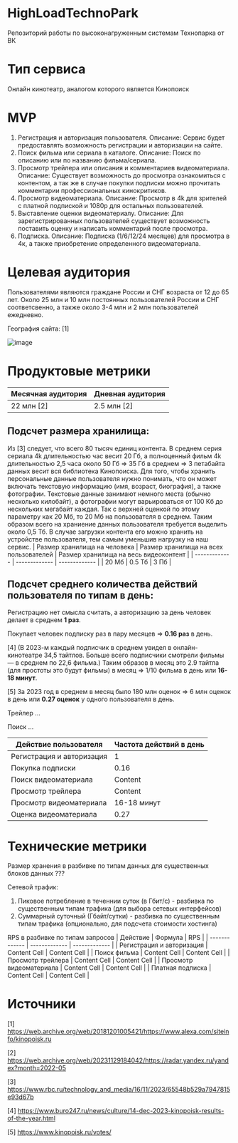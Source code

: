 # HighLoadTechnoPark
Репозиторий работы по высоконагруженным системам Технопарка от ВК

# Тип сервиса
Онлайн кинотеатр, аналогом которого является Кинопоиск 
# MVP
1) Регистрация и авторизация пользователя.
Описание: Сервис будет предоставлять возможность регистрации и авторизации на сайте.
2) Поиск фильма или сериала в каталоге.
Описание: Поиск по описанию или по названию фильма/сериала.
3) Просмотр трейлера или описания и комментариев видеоматериала.
Описание: Существует возможность до просмотра ознакомиться с контентом, а так же в случае покупки подписки можно прочитать комментарии профессиональных кинокритиков.
4) Просмотр видеоматериала.
Описание: Просмотр в 4k для зрителей с платной подпиской и 1080p для остальных пользователей.
5) Выставление оценки видеоматериалу.
Описание: Для зарегистрированных пользователей существует возможность поставить оценку и написать комментарий после просмотра.
6) Подписка.
Описание: Подписка (1/6/12/24 месяцев) для просмотра в 4к, а также приобретение определенного видеоматериала.
# Целевая аудитория
Пользователями являются граждане России и СНГ возраста от 12 до 65 лет. Около 25 млн и 10 млн постоянных пользователей России и СНГ соответсвенно, а также около 3-4 млн и 2 млн пользователей ежедневно.


География сайта: [1] 


![image](https://github.com/user-attachments/assets/ebf25d48-de9a-46a1-917a-e1b4e0fcae6f)

# Продуктовые метрики

| Месячная аудитория  | Дневная аудитория |
| ------------- | ------------- | 
| 22 млн [2] | 2.5 млн [2] |


## Подсчет размера хранилища:
Из [3] следует, что всего 80 тысяч единиц контента. В среднем серия сериала 4k длительностью час весит 20 Гб, а полноценный фильм 4k длительностью 2,5 часа около 50 Гб => 35 Гб в среднем => 3 петабайта данных весит вся библиотека Кинопоиска. Для того, чтобы хранить персональные данные пользователя нужно понимать, что он может включать текстовую информацию (имя, возраст, биография), а также фотографии. Текстовые данные занимают немного места (обычно несколько килобайт), а фотографии могут варьироваться от 100 Кб до нескольких мегабайт каждая. Так с верхней оценкой по этому параметру как 20 Мб, то 20 Мб на пользователя в среднем. Таким образом всего на храниение данных пользователя требуется выделить около 0,5 Тб. В случае загрузки контента его можно хранить на устройстве пользователя, тем самым уменьшив нагрузку на наш сервис. 
| Размер хранилища на человека | Размер хранилища на всех пользователей | Размер хранилища на весь видеоконтент | 
| ------------- | ------------- | ------------- |
| 20 Мб | 0.5 Тб | 3 Пб |


## Подсчет среднего количества действий пользователя по типам в день:
Регистрацию нет смысла считать, а авторизацию за день человек делает в среднем **1 раз**.

Покупает человек подписку раз в пару месяцев => **0.16 раз** в день. 

[4] (В 2023-м каждый подписчик в среднем увидел в онлайн-кинотеатре 34,5 тайтлов. Больше всего подписчики смотрели фильмы — в среднем по 22,6 фильма.) Таким образов в месяц это 2.9 тайтла (для простоты это будут фильмы) в месяц => 1/10 фильма в день или **16-18 минут**.

[5] За 2023 год в среднем в месяц было 180 млн оценок => 6 млн оценок в день или **0.27 оценок** у одного пользователя в день.

Трейлер ...

Поиск ...

| Действие пользователя | Частота действий в день |
| ------------- | ------------- | 
| Регистрация и авторизация | 1 |
| Покупка подписки | 0.16 |
| Поиск видеоматериала | Content |
| Просмотр трейлера | Content |
| Просмотр видеоматериала | 16-18 минут |
| Оценка видеоматериала | 0.27 |


# Технические метрики
Размер хранения в разбивке по типам данных для существенных блоков данных ???

Сетевой трафик:
1) Пиковое потребление в теченнии суток (в Гбит/с) - разбивка по существенным типам трафика (для выбора сетевых интерфейсов)
2) Суммарный суточный (Гбайт/сутки) - разбивка по существенным типам трафика (опционально, для подсчета стоимости хостинга)

RPS в разбивке по типам запросов
| Действие  | Формула | RPS |
| ------------- | ------------- | ------------- |
| Регистрация и авторизация  | Content Cell  | Content Cell  |
| Поиск фильма  | Content Cell  | Content Cell  |
| Просмотр трейлера  | Content Cell  | Content Cell  |
| Просмотр видеоматериала  | Content Cell  | Content Cell  |
| Платная подписка  | Content Cell  | Content Cell  |

# Источники 
[1] https://web.archive.org/web/20181201005421/https://www.alexa.com/siteinfo/kinopoisk.ru 

[2]  https://web.archive.org/web/20231129184042/https://radar.yandex.ru/yandex?month=2022-05


[3] https://www.rbc.ru/technology_and_media/16/11/2023/65548b529a7947815e93d67b

[4] https://www.buro247.ru/news/culture/14-dec-2023-kinopoisk-results-of-the-year.html

[5] https://www.kinopoisk.ru/votes/
